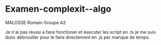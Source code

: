 # Examen-complexit--algo
MALOSSE Romain 
Groupe A2


Je n'ai pas réussi a faire fonctioner et executer les script en .ts je me suis donc débrouiller pour le faire directement en .js par manque de temps.